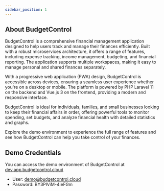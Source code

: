 ```yaml
---
sidebar_position: 1
---
```


## About BudgetControl
BudgetControl is a comprehensive financial management application designed to help users track and manage their finances efficiently. Built with a robust microservices architecture, it offers a range of features, including expense tracking, income management, budgeting, and financial reporting. The application supports multiple workspaces, making it easy to manage personal and shared finances separately.

With a progressive web application (PWA) design, BudgetControl is accessible across devices, ensuring a seamless user experience whether you're on a desktop or mobile. The platform is powered by PHP Laravel 11 on the backend and Vue.js 3 on the frontend, providing a modern and responsive interface.

BudgetControl is ideal for individuals, families, and small businesses looking to keep their financial affairs in order, offering powerful tools to monitor spending, set budgets, and analyze financial health with detailed statistics and graphs.

Explore the demo environment to experience the full range of features and see how BudgetControl can help you take control of your finances.

## Demo Credentials
You can access the demo environment of BudgetControl at [dev.app.budgetcontrol.cloud](https://dev.app.budgetcontrol.cloud/)
- User: demo@budgetcontrol.cloud
- Password: BY3PIViM-4ieFGm


